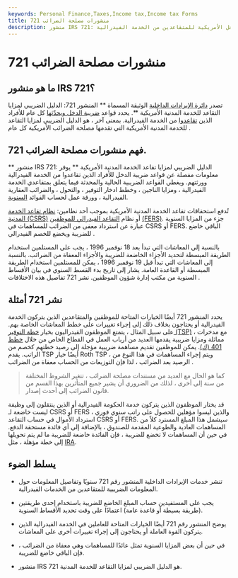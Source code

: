 ```yaml
---
keywords: Personal Finance,Taxes,Income tax,Income tax Forms
title: منشورات مصلحة الضرائب 721
description: منشور IRS 721: الدليل الضريبي لمزايا التقاعد للخدمة المدنية الأمريكية تفاصيل قواعد ضريبة الدخل الأمريكية للمتقاعدين من الخدمة الفيدرالية.
---
```


# منشورات مصلحة الضرائب 721
## ما هو منشور IRS 721؟

تصدر [دائرة الإيرادات الداخلية](/irs) الوثيقة المسماة ** المنشور 721: الدليل الضريبي لمزايا التقاعد للخدمة المدنية الأمريكية **. يحدد قواعد [ضريبة الدخل ويحدّثها](/incometax) كل عام للأفراد الذين [تقاعدوا](/retirement) من الخدمة الفيدرالية. بمعنى آخر ، هو الدليل الضريبي لمزايا التقاعد للخدمة المدنية الأمريكية التي تقدمها مصلحة الضرائب الأمريكية كل عام .

## فهم منشورات مصلحة الضرائب 721.

** منشور IRS 721: الدليل الضريبي لمزايا تقاعد الخدمة المدنية الأمريكية ** يوفر معلومات مفصلة عن قواعد ضريبة الدخل للأفراد الذين تقاعدوا من الخدمة الفيدرالية وورثتهم. ويغطي القواعد الضريبية الحالية والمحدثة فيما يتعلق بمتقاعدي الخدمة الفيدرالية ، ومزايا الناجين ، وخطط ادخار التوفير ، والتحول ، والضرائب العقارية الفيدرالية ، وورقة عمل لحساب الفوائد [السنوية](/annuity).

تُدفع استحقاقات تقاعد الخدمة المدنية الأمريكية بموجب أحد نظامين: [نظام تقاعد الخدمة المدنية (CSRS)](/csrs) أو نظام [التقاعد الفيدرالي للموظفين](/fers) [(FERS)](/fers). جزء من المزايا السنوية عبارة عن استرداد معفى من الضرائب للمساهمات في CSRS أو FERS. الباقي خاضع للضريبة ويخضع للخصم الفيدرالي .

بالنسبة إلى المعاشات التي تبدأ بعد 18 نوفمبر 1996 ، يجب على المستلمين استخدام الطريقة المبسطة لتحديد الأجزاء الخاضعة للضريبة والأجزاء المعفاة من الضرائب. بالنسبة إلى المعاشات التي تبدأ قبل 19 نوفمبر 1996 ، يمكن للمستلمين استخدام الطريقة المبسطة أو القاعدة العامة. يشار إلى تاريخ بدء القسط السنوي في بيان الأقساط السنوية من مكتب إدارة شؤون الموظفين. نشر 721 تفاصيل هذه الاختلافات .

## نشر 721 أمثلة

يحدد المنشور 721 أيضًا الخيارات المتاحة للموظفين والمتقاعدين الذين يتركون الخدمة الفيدرالية أو يحتاجون بخلاف ذلك إلى إجراء تغييرات على خطط المعاشات الخاصة بهم. على سبيل المثال ، يتمتع الموظفون الفيدراليون بخيار [خطة التوفير (TSP)](/thrift_savings_plan) ، مع مدخرات مماثلة ومزايا ضريبية يقدمها العديد من أرباب العمل في القطاع الخاص من خلال [خطط 401 (ك)](/401kplan). يمكن للموظفين تقديم مساهمة ضريبية مؤجلة إلى رصيد خطتهم كخصم من الراتب. يقدم TSP أيضًا خيار Roth TSP ، ويتم إجراء المساهمات في هذا النوع من الرصيد بعد الضرائب ، لذا فإن التوزيعات من الحساب معفاة من الضرائب .

> كما هو الحال مع العديد من مستندات مصلحة الضرائب ، تتغير الشروط المختلفة من سنة إلى أخرى ، لذلك من الضروري أن يشير جميع المتأثرين بهذا القسم من قانون الضرائب إلى أحدث إصدار.

>

قد يختار الموظفون الذين يتركون خدمة الحكومة الفيدرالية أو الذين ينتقلون إلى وظيفة ليست خاضعة لـ CSRS أو FERS والذين ليسوا مؤهلين للحصول على راتب سنوي فوري ، استرداد الأموال في حساب التقاعد CSRS أو FERS. سيشمل هذا المبلغ المسترد كلاً من المساهمات العادية والطوعية المقدمة للصندوق ، بالإضافة إلى أي فائدة مستحقة الدفع. في حين أن المساهمات لا تخضع للضريبة ، فإن الفائدة خاضعة للضريبة ما لم يتم تحويلها إلى خطة مؤهلة ، مثل [IRA](/ira).

## يسلط الضوء

- تنشر خدمات الإيرادات الداخلية المنشور رقم 721 سنويًا وتفاصيل المعلومات حول المعلومات الضريبية للمتقاعدين من الخدمات الفيدرالية.

- يجب على المستفيدين حساب المبلغ الخاضع للضريبة باستخدام إحدى طريقتين (طريقة بسيطة أو قاعدة عامة) اعتمادًا على وقت تحديد الأقساط السنوية.

- يوضح المنشور رقم 721 أيضًا الخيارات المتاحة للعاملين في الخدمة الفيدرالية الذين يتركون القوة العاملة أو يحتاجون إلى إجراء تغييرات أخرى على المعاشات.

- في حين أن بعض المزايا السنوية تمثل عائدًا للمساهمات وهي معفاة من الضرائب ، فإن الباقي خاضع للضريبة.

- منشور IRS 721 هو الدليل الضريبي لمزايا التقاعد للخدمة المدنية.

